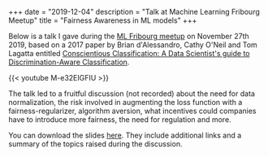 +++
date = "2019-12-04"
description = "Talk at Machine Learning Fribourg Meetup"
title = "Fairness Awareness in ML models"
+++

Below is a talk I gave during the [ML Fribourg meetup](https://www.meetup.com/Fri-ML/) on November 27th 2019, based on a 2017 paper by Brian d'Alessandro, Cathy O'Neil and Tom Lagatta entitled [Conscientious Classification: A Data Scientist's guide to Discrimination-Aware Classification](https://www.liebertpub.com/doi/abs/10.1089/big.2016.0048). 

{{< youtube M-e32EIGFIU >}}

The talk led to a fruitful discussion (not recorded) about the need for data normalization, the risk involved in augmenting the loss function with a fairness-regularizer, algorithm aversion, what incentives could companies have to introduce more fairness, the need for regulation and more.

You can download the slides [here](https://gitlab.com/fri-ml/meetups/tree/master/2019-11-27_fairness-awareness-in-ML-models). They include additional links and a summary of the topics raised during the discussion.